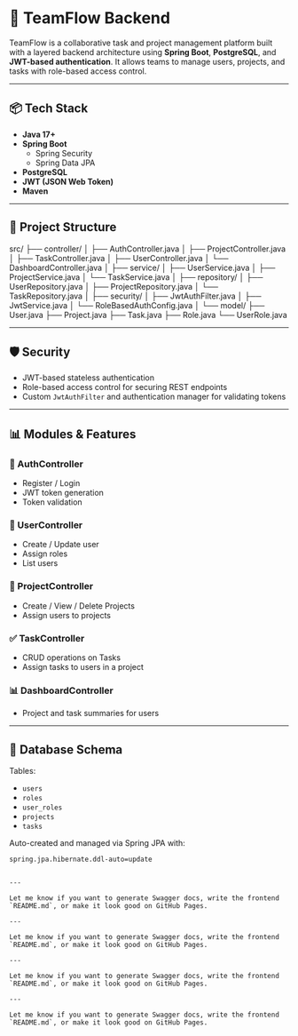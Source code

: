 # 🧠 TeamFlow Backend

TeamFlow is a collaborative task and project management platform built with a layered backend architecture using **Spring Boot**, **PostgreSQL**, and **JWT-based authentication**. It allows teams to manage users, projects, and tasks with role-based access control.

---

## 📦 Tech Stack

- **Java 17+**
- **Spring Boot**
  - Spring Security
  - Spring Data JPA
- **PostgreSQL**
- **JWT (JSON Web Token)**
- **Maven**

---

## 📂 Project Structure

src/
├── controller/
│ ├── AuthController.java
│ ├── ProjectController.java
│ ├── TaskController.java
│ ├── UserController.java
│ └── DashboardController.java
│
├── service/
│ ├── UserService.java
│ ├── ProjectService.java
│ └── TaskService.java
│
├── repository/
│ ├── UserRepository.java
│ ├── ProjectRepository.java
│ └── TaskRepository.java
│
├── security/
│ ├── JwtAuthFilter.java
│ ├── JwtService.java
│ └── RoleBasedAuthConfig.java
│
└── model/
├── User.java
├── Project.java
├── Task.java
├── Role.java
└── UserRole.java


---

## 🛡️ Security

- JWT-based stateless authentication
- Role-based access control for securing REST endpoints
- Custom `JwtAuthFilter` and authentication manager for validating tokens

---

## 📊 Modules & Features

### 🔐 AuthController
- Register / Login
- JWT token generation
- Token validation

### 👥 UserController
- Create / Update user
- Assign roles
- List users

### 📁 ProjectController
- Create / View / Delete Projects
- Assign users to projects

### ✅ TaskController
- CRUD operations on Tasks
- Assign tasks to users in a project

### 📊 DashboardController
- Project and task summaries for users

---

## 🧪 Database Schema

Tables:
- `users`
- `roles`
- `user_roles`
- `projects`
- `tasks`

Auto-created and managed via Spring JPA with:

```properties
spring.jpa.hibernate.ddl-auto=update


---

Let me know if you want to generate Swagger docs, write the frontend `README.md`, or make it look good on GitHub Pages.

---

Let me know if you want to generate Swagger docs, write the frontend `README.md`, or make it look good on GitHub Pages.

---

Let me know if you want to generate Swagger docs, write the frontend `README.md`, or make it look good on GitHub Pages.

---

Let me know if you want to generate Swagger docs, write the frontend `README.md`, or make it look good on GitHub Pages.
